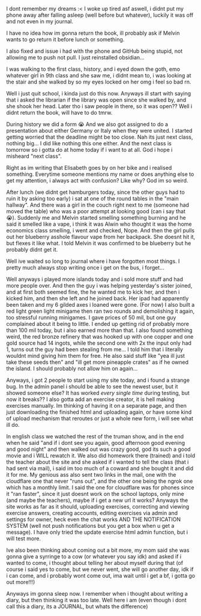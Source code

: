 I dont remember my dreams :<
I woke up tired asf aswell, i didnt put my phone away after falling asleep (well before but whatever), luckily it was off and not even in my journal.

I have no idea how im gonna return the book, ill probably ask if Melvin wants to go return it before lunch or something.

I also fixed and issue i had with the phone and GitHub being stupid, not allowing me to push not pull. I just reinstalled obsidian...

I was walking to the first class, history, and i eyed down the goth, emo whatever girl in 9th class and she saw me, i didnt mean to, i was looking at the stair and she walked by so my eyes locked on her omg i feel so bad rn.

Well i just quit school, i kinda just do this now. Anyways ill start with saying that i asked the librarian if the library was open since she walked by, and she shook her head. Later tho i saw people in there, so it was open?? Well i didnt return the book, will have to do tmrw.

During history we did a form 😭 And we also got assigned to do a presentation about either Germany or Italy when they were united. I started getting worried that the deadline might be too close. Nah its just next class, nothing big... I did like nothing this one either. And the next class is tomorrow so i gotta do at home today if i want to at all. God i hope i misheard "next class".

Right as im writing that Elisabeth goes by on her bike and i realised something. Everytime someone mentions my name or does anything else to get my attention, i always act with confusion? Like why? God im so weird.

After lunch (we didnt get hamburgers today, since the other guys had to ruin it by asking too early) i sat at one of the round tables in the "main hallway". And there was a girl in the couch right next to me (someone had moved the table) who was a poor attempt at looking good (can i say that 😭). Suddenly me and Melvin started smelling something burning and he said it smelled like a vape, i think it was Alwin who thought it was the home economics class smelling, i went and checked, Nope. And then the girl pulls out her blueberry asshole flavour vape from her backpack. She doesnt hit it, but flexes it like what. I told Melvin it was confirmed to be blueberry but he probably didnt get it.

Well ive waited so long to journal where i have forgotten most things. I pretty much always stop writing once i get on the bus, i forget...

Well anyways i played more islands today and i sold more stuff and had more people over. And then the guy i was helping yesterday's sister joined, and at first both seemed fine, the he wanted me to kick her, and then i kicked him, and then she left and he joined back. Her ipad had apparently been taken and my 6 gilded axes i loaned were gone. (For now)
I also built a red light green light minigame then ran two rounds and demolishing it again, too stressful running minigames. I gave prices of 50 mil, but one guy complained about it being to little. I ended up getting rid of probably more than 100 mil today, but i also earned more than that. I also found something weird, the red bronze refinery that was hooked up with one copper and one gold source had 14 ingots, while the second one with 2x the input only had 1, turns out the guy had been stealing from me... I told him that i literally wouldnt mind giving him them for free. He also said stuff like "yea ill just take these seeds then" and "ill get more pineapple crates" as if he owned the island. I should probably not allow him on again...

Anyways, i got 2 people to start using my site today, and i found a strange bug. In the admin panel i should be able to see the newest user, but it showed someone else? It has worked *every single time* during testing, but now it breaks?? I also gotta add an exercise creator, it is hell making exercises manually. Im thinking of having it on a separate page, and then just downloading the finished html and uploading again, or have some kind of upload mechanism that reroutes or just a whole new form, i will see what ill do.

In english class we watched the rest of the truman show, and in the end when he said "and if i dont see you again, good afternoon good evening and good night" and then walked out was crazy good, god its such a good movie and i WILL rewatch it. We also did homework there (trained) and i told the teacher about the site and she asked if i wanted to tell the class (that i had sent via mail), i said im too much of a coward and she bought it and did it for me.
My genious ass also sent two links in the mail, one with the cloudflare one that never "runs out", and the other one being the ngrok one which has a monthly limit. I said the one for cloudflare was for phones since it "ran faster", since it just doesnt work on the school laptops, only mine (and maybe the teachers), maybe if i get a new url it works? Anyways the site works as far as it should, uploading exercises, correcting and viewing exercise answers, creating accounts, editing exercises via admin and settings for owner, heck even the chat works AND THE NOTIFICATION SYSTEM (well not push notifications but you get a box when u get a message). I have only tried the update exercise html admin function, but i will test more.

Ive also been thinking about coming out a bit more, my mom said she was gonna give a syrringe to a cow (or whatever you say idk) and asked if i wanted to come, i thought about telling her about myself during that (of course i said yes to come, but we never went, she will go another day, idk if i can come, and i probably wont come out, ima wait until i get a bf, i gotta go out more!!!)

Anyways im gonna sleep now. I remember when i thought about writing a diary, but then thinking it was too late. Well here i am (even though i dont call this a diary, its a JOURNAL, but whats the difference)